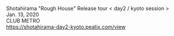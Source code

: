 Shotahirama "Rough House" Release tour < day2 / kyoto session >  
Jan. 13, 2020  
CLUB METRO  
https://shotahirama-day2-kyoto.peatix.com/view

